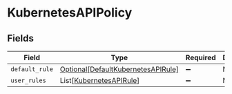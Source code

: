 # KubernetesAPIPolicy


## Fields

| Field                                                                                 | Type                                                                                  | Required                                                                              | Description                                                                           |
| ------------------------------------------------------------------------------------- | ------------------------------------------------------------------------------------- | ------------------------------------------------------------------------------------- | ------------------------------------------------------------------------------------- |
| `default_rule`                                                                        | [Optional[DefaultKubernetesAPIRule]](../../models/shared/defaultkubernetesapirule.md) | :heavy_minus_sign:                                                                    | N/A                                                                                   |
| `user_rules`                                                                          | List[[KubernetesAPIRule](../../models/shared/kubernetesapirule.md)]                   | :heavy_minus_sign:                                                                    | N/A                                                                                   |